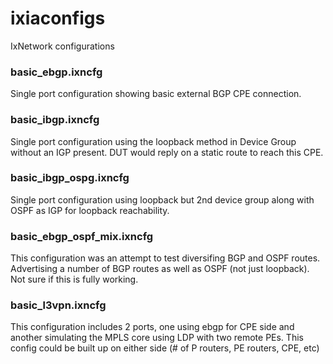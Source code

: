 # ixiaconfigs
IxNetwork configurations

### basic_ebgp.ixncfg
Single port configuration showing basic external BGP CPE connection.
### basic_ibgp.ixncfg
Single port configuration using the loopback method in Device Group without an IGP present.  DUT would reply on a static route to reach this CPE.
### basic_ibgp_ospg.ixncfg
Single port configuration using loopback but 2nd device group along with OSPF as IGP for loopback reachability.
### basic_ebgp_ospf_mix.ixncfg
This configuration was an attempt to test diversifing BGP and OSPF routes.  Advertising a number of BGP routes as well as OSPF (not just loopback).  Not sure if this is fully working.
### basic_l3vpn.ixncfg
This configuration includes 2 ports, one using ebgp for CPE side and another simulating the MPLS core using LDP with two remote PEs.  This config could be built up on either side (# of P routers, PE routers, CPE, etc)

